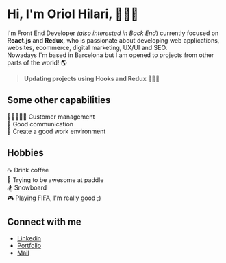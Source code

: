 

# Hi, I'm Oriol Hilari, 🙋🏼‍♂️

I'm Front End Developer *(also interested in Back End*) currently focused on **React.js** and **Redux**, who is passionate about  developing web applications, websites, ecommerce, digital marketing, UX/UI and SEO.<br>Nowadays I'm based in Barcelona but I am opened to projects from other parts of the world! 🌎

> **Updating projects using Hooks and Redux 👨🏼‍💻**

## Some other capabilities

🧑🏻‍🤝‍🧑🏽 Customer management<br>💬 Good communication<br>🤗 Create a good work environment

## Hobbies

☕ Drink coffee <br>🎾 Trying to be awesome at paddle <br>🏂 Snowboard <br>🎮 Playing FIFA, I'm really good ;) 

## Connect with me 

- <a target="_blank" href="https://www.linkedin.com/in/oriol-hilari/">Linkedin</a><br>
- <a target="_blank" href="https://ohilari.dev">Portfolio</a><br>
- <a href="mailto:hello@ohilari.dev">Mail</a>



